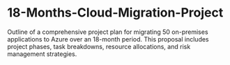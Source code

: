 # 18-Months-Cloud-Migration-Project
Outline of a comprehensive project plan for migrating 50 on-premises applications to Azure over an 18-month period. 
This proposal includes project phases, task breakdowns, resource allocations, and risk management strategies.
